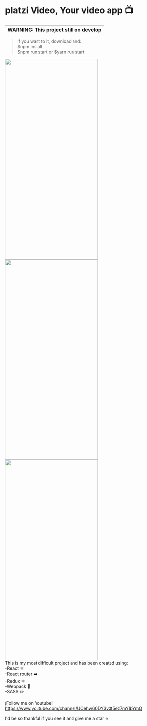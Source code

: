 # platzi Video, Your video app 📺

| WARNING: This project still on develop |
| --- |

>If you want to it, download and: <br />
> $npm install <br />
> $npm run start or $yarn run start <br />

<div>

<img src="https://live.staticflickr.com/65535/50789179491_70497464a5_b.jpg" width="300px" height="650px" />

<img src="https://live.staticflickr.com/65535/50789179491_70497464a5_b.jpg" width="300px" height="650px" />

<img src="https://live.staticflickr.com/65535/50789287347_7f87ef9d06_b.jpg" width="300px" height="650px" />
<div>
This is my most difficult project and has been created using: <br />
-React ⚛️ <br />
-React router ➡️ <br />
-Redux ⚛️ <br />
-Webpack 🔨 <br />
-SASS ✏️ <br />

¡Follow me on Youtube! https://www.youtube.com/channel/UCehw60DY3v3t5ez7mYIbYmQ

I'd be so thankful if you see it and give me a star ⭐
